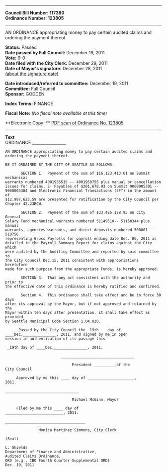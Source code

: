 * * * * *  
  
**Council Bill Number: [](#h0)[](#h2)117380**   
**Ordinance Number: 123805**  
  
* * * * *  
  
AN ORDINANCE appropriating money to pay certain audited claims and ordering the payment thereof.  
  
**Status:** Passed   
**Date passed by Full Council:** December 19, 2011   
**Vote:** 9-0   
**Date filed with the City Clerk:** December 29, 2011   
**Date of Mayor's signature:** December 28, 2011   
[(about the signature date)](/~public/approvaldate.htm)   
  
  
**Date introduced/referred to committee:** December 19, 2011   
**Committee:** Full Council   
**Sponsor:** GODDEN   
  
**Index Terms:** FINANCE  
  
**Fiscal Note:** *(No fiscal note available at this time)*  
  
**Electronic Copy: ** [PDF scan of Ordinance No. 123805](/~archives/Ordinances/Ord_123805.pdf)  
  
* * * * *  
  
**Text**  
    ORDINANCE _________________  
  
    AN ORDINANCE appropriating money to pay certain audited claims and ordering the payment thereof.  
  
    BE IT ORDAINED BY THE CITY OF SEATTLE AS FOLLOWS:  
  
           SECTION 1.  Payment of the sum of $16,123,413.61 on Summit mechanical  
    warrants numbered 4001955515 -- 4001958755 plus manual or cancellation  
    issues for claims, E- Payables of $201,678.93 on Summit 9000005301 --  
    9000005384 and Electronic Financial Transactions (EFT) in the amount of  
    $12,997,623.59 are presented for ratification by the City Council per  
    Chapter 42.23RCW.  
  
           SECTION 2.  Payment of the sum of $33,425,128.95 on City General  
    Salary Fund mechanical warrants numbered 51149510-- 51150344 plus manual  
    warrants, agencies warrants, and direct deposits numbered 500001 -- 510756  
    representing Gross Payrolls for payroll ending date Dec. 06, 2011 as  
    detailed in the Payroll Summary Report for claims against the City which  
    were audited by the Auditing Committee and reported by said committee to  
    the City Council Dec.15, 2011 consistent with appropriations heretofore  
    made for such purpose from the appropriate Funds, is hereby approved.  
  
           SECTION 3.  That any act consistent with the authority and prior to  
    the effective date of this ordinance is hereby ratified and confirmed.  
  
           Section 4.  This ordinance shall take effect and be in force 30 days  
    after its approval by the Mayor, but if not approved and returned by the  
    Mayor within ten days after presentation, it shall take effect as provided  
    by Seattle Municipal Code Section 1.04.020.  
  
          Passed by the City Council the _19th___ day of  
    ____Dec._______________, 2011, and signed by me in open  
    session in authentication of its passage this  
  
     _19th day of ____Dec._______________, 2011.  
  
                             _________________________________  
  
                                  President __________of the  
    City Council  
  
         Approved by me this ____ day of _____________________,  
    2011.  
  
    _________________________________  
  
                                  Michael McGinn, Mayor  
  
         Filed by me this ____ day of  
    __________________________, 2011.  
  
    ____________________________________  
  
                   Monica Martinez Simmons, City Clerk  
  
    (Seal)  
  
    L. Shields  
    Department of Finance and Administrative,  
    Audited Claims Ordinance,  
    ORD (e.g., CBO Fourth Quarter Supplemental ORD)  
    Dec. 19, 2011  

